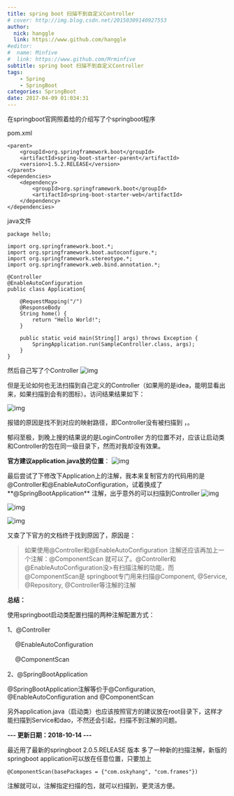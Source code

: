 ```yaml
---
title: spring boot 扫描不到自定义Controller
# cover: http://img.blog.csdn.net/20150309140927553
author: 
  nick: hanggle
  link: https://www.github.com/hanggle
#editor:
#  name: Minfive
#  link: https://www.github.com/Mrminfive
subtitle: spring boot 扫描不到自定义Controller
tags: 
    - Spring
    - SpringBoot
categories: SpringBoot
date: 2017-04-09 01:034:31
---
```


在springboot官网照着给的介绍写了个springboot程序

pom.xml

```
<parent>
    <groupId>org.springframework.boot</groupId>
    <artifactId>spring-boot-starter-parent</artifactId>
    <version>1.5.2.RELEASE</version>
</parent>
<dependencies>
    <dependency>
        <groupId>org.springframework.boot</groupId>
        <artifactId>spring-boot-starter-web</artifactId>
    </dependency>
</dependencies>
```


java文件

```
package hello;

import org.springframework.boot.*;
import org.springframework.boot.autoconfigure.*;
import org.springframework.stereotype.*;
import org.springframework.web.bind.annotation.*;

@Controller
@EnableAutoConfiguration
public class Application{

    @RequestMapping("/")
    @ResponseBody
    String home() {
        return "Hello World!";
    }

    public static void main(String[] args) throws Exception {
        SpringApplication.run(SampleController.class, args);
    }
}
```

然后自己写了个Controller
![img](https://hanggle-blog.oss-cn-hangzhou.aliyuncs.com/article/997786-20170409005618644-1487234010.png)

但是无论如何也无法扫描到自己定义的Controller（如果用的是idea，能明显看出来，如果扫描到会有的图标）。访问结果结果如下：

![img](https://hanggle-blog.oss-cn-hangzhou.aliyuncs.com/article/997786-20170409005517644-1213300216.png)

报错的原因是找不到对应的映射路径，即Controller没有被扫描到 ，。

郁闷至极，到晚上搜的结果说的是LoginController 方的位置不对，应该让启动类和Controller的包在同一级目录下，然而对我却没有效果。

**官方建议application.java放的位置**：
![img](https://hanggle-blog.oss-cn-hangzhou.aliyuncs.com/article/997786-20170409004634847-1050076443.png)

最后尝试了下修改下Application上的注解，我本来复制官方的代码用的是@Controller和@EnableAutoConfiguration，试着换成了**@SpringBootApplication** 注解，出乎意外的可以扫描到Controller 
![img](https://hanggle-blog.oss-cn-hangzhou.aliyuncs.com/article/997786-20170409010006191-38718118.png)

 ![img](https://hanggle-blog.oss-cn-hangzhou.aliyuncs.com/article/997786-20170409010021238-427644219.png)

![img](https://hanggle-blog.oss-cn-hangzhou.aliyuncs.com/article/997786-20170409010114410-919234476.png)

又查了下官方的文档终于找到原因了，原因是：

> 如果使用@Controller和@EnableAutoConfiguration 注解还应该再加上一个注解：@ComponentScan  就可以了。@Controller和@EnableAutoConfiguration没>有扫描注解的功能，而@ComponentScan是
> springboot专门用来扫描@Component, @Service, @Repository, @Controller等注解的注解

 

**总结：**

使用springboot启动类配置扫描的两种注解配置方式：

1、@Controller

　  @EnableAutoConfiguration

　  @ComponentScan

2、@SpringBootApplication

@SpringBootApplication注解等价于@Configuration, @EnableAutoConfiguration and @ComponentScan

 

另外application.java（启动类）也应该按照官方的建议放在root目录下，这样才能扫描到Service和dao，不然还会引起，扫描不到注解的问题。

**--- 更新日期：2018-10-14 ---**

最近用了最新的springboot 2.0.5.RELEASE 版本 多了一种新的扫描注解，新版的springboot application可以放在任意位置，只要加上

```
@ComponentScan(basePackages = {"com.oskyhang", "com.frames"})
```

注解就可以，注解指定扫描的包，就可以扫描到，更灵活方便。